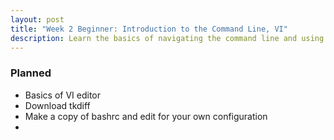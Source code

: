 ```yaml
---
layout: post
title: "Week 2 Beginner: Introduction to the Command Line, VI"
description: Learn the basics of navigating the command line and using VI
---
```


### Planned
* Basics of VI editor
* Download tkdiff
* Make a copy of bashrc and edit for your own configuration
* 

